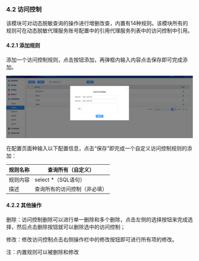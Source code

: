 ### 4.2 访问控制

该模块可对动态脱敏查询的操作进行增删改查，内置有14种规则。该模块所有的规则可在动态脱敏代理服务账号配置中的引用代理服务列表中的访问控制中引用。

#### 4.2.1 添加规则

添加一个访问控制规则，点击按钮添加，再弹框内输入内容点击保存即可完成添加。

![](/images/operation/rule/config/config_2.png)                               

在配置页面种输入以下配置信息，点击“保存”即完成一个自定义访问控制规则的添加：

| 规则名称 | 查询所有（自定义）           |
| -------- | ---------------------------- |
| 规则内容 | select *（SQL语句）          |
| 描述     | 查询所有的访问控制（非必填） |

#### 4.2.2 其他操作

删除：访问控制删除可以进行单一删除和多个删除，点击左侧的选择按钮来完成选择，然后点击删除按钮就可以删除选中的访问控制；

修改：修改访问控制点击右侧操作栏中的修改按钮即可进行所有项的修改。

注：内置规则可以被删除和修改
